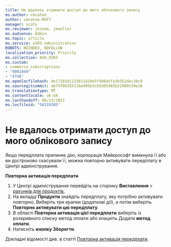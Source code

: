 ```yaml
---
title: Не вдалось отримати доступ до мого облікового запису
ms.author: cmcatee
author: cmcatee-MSFT
manager: scotv
ms.reviewer: jkinma, jmueller
ms.audience: Admin
ms.topic: article
ms.service: o365-administration
ROBOTS: NOINDEX, NOFOLLOW
localization_priority: Priority
ms.collection: Adm_O365
ms.custom:
- commerce_subscriptions
- "9002449"
- "4748"
ms.openlocfilehash: 4e17165d1133811418e5f4b0a5fa3b352dec20c9
ms.sourcegitcommit: ab75f66355116e995b3cb5505465b31989339e28
ms.translationtype: MT
ms.contentlocale: uk-UA
ms.lasthandoff: 08/13/2021
ms.locfileid: "58319205"
---
```

# <a name="unable-to-access-my-account"></a>Не вдалось отримати доступ до мого облікового запису

Якщо передплата припиняє дію, корпорація Майкрософт вимкнула її або ви достроково скасували її, можна повторно активувати передплату в Центрі адміністрування.

**Повторна активація передплати**

1. У Центрі адміністрування перейдіть на сторінку **Виставлення**  >  [рахунків для продуктів.](https://go.microsoft.com/fwlink/p/?linkid=842054)
2. На вкладці **Продукти** знайдіть передплату, яку потрібно активувати повторно. Виберіть три крапки (додаткові дії), а потім виберіть **Повторно активувати цю передплату**.
3. В області **Повторна активація цієї передплати** виберіть із розкривного списку метод оплати або клацніть Додати **метод оплати**.
4. Натисніть **кнопку Зберегти**.

Докладні відомості див. в статті [Повторна активація передплати](https://docs.microsoft.com/microsoft-365/commerce/subscriptions/reactivate-your-subscription).